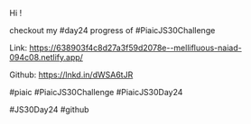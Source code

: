 Hi !



checkout my #day24 progress of #PiaicJS30Challenge



Link: https://638903f4c8d27a3f59d2078e--mellifluous-naiad-094c08.netlify.app/



Github: https://lnkd.in/dWSA6tJR



#piaic #PiaicJS30Challenge #PiaicJS30Day24



#JS30Day24 #github